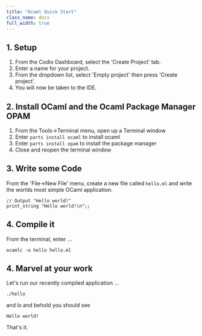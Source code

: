 ```yaml
---
title: "Ocaml Quick Start"
class_name: docs
full_width: true
---
```


## 1. Setup
1. From the Codio Dashboard, select the 'Create Project' tab.
1. Enter a name for your project.
1. From the dropdown list, select 'Empty project' then press 'Create project'.
1. You will now be taken to the IDE.

## 2. Install OCaml and the Ocaml Package Manager OPAM
1. From the Tools->Terminal menu, open up a Terminal window
1. Enter `parts install ocaml` to install ocaml
1. Enter `parts install opam` to install the package manager
1. Close and reopen the terminal window

## 3. Write some Code
From the 'File->New File' menu, create a new file called `hello.ml` and write the worlds most simple OCaml application.

```
// Output "Hello world!" 
print_string "Hello world!\n";;
```

## 4. Compile it
From the terminal, enter ...
```
ocamlc -o hello hello.ml
```

## 4. Marvel at your work
Let's run our recently compiled application ...

    ./hello 

and lo and behold you should see

    Hello world!   

That's it.
